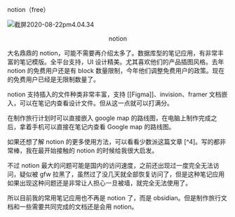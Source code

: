  notion（free）

![截屏2020-08-22pm4.04.34](https://txx-1257178398.cos.ap-shanghai.myqcloud.com/uPic/%E6%88%AA%E5%B1%8F2020-08-22%20pm4.04.34.png)

<center>notion</center>

大名鼎鼎的 notion，可能不需要再介绍太多了。数据库型的笔记应用，有非常丰富的笔记模版。全平台支持，UI 设计精美。尤其喜欢他们的产品插图风格。去年 notion 的免费用户还是有 block 数量限制，今年他们调整免费用户的政策。现在的免费用户已经是无限制数量了。

notion 支持插入的文件种类非常丰富，支持 [[Figma]]、invision、framer 文档嵌入，可以在笔记内查看设计文件。但从这一点就可以打满分。

在制作旅行计划时可以直接嵌入 google map 的路线图，在电脑上制作完成之后，拿着手机可以直接在笔记内查看 Google map 的路线图。

如果还想了解 notion 的更多使用方法，可以看看少数派这篇文章 [^4]。写的都非常棒，我在最开始接触的 notion 的时候给我很大启发。

不过 notion 最大的问题可能是国内的访问速度，之前还出现过一度完全无法访问，疑似被 gfw 拉黑了，虽然过了没几天就全部恢复访问了，但是这种笔记应用如果出现这种问题还是非常让人担心一旦被墙，就完全无法使用了。

所以目前我的常用笔记应用也不再是 notion 了，而是 obsidian。但是制作旅行文档和一些需要共同完成的文档还是会用 notion。
